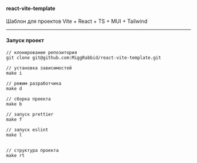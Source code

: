 #### react-vite-template

Шаблон для проектов Vite + React + TS + MUI + Tailwind

---

#### Запуск проект

```
// клонирование репозитория
git clone git@github.com:MiggRabbid/react-vite-template.git

// установка зависимостей
make i

// режим разработчика
make d

// сборка проекта
make b

// запуск prettier
make f

// запуск eslint
make l


// структура проекта
make rt
```
